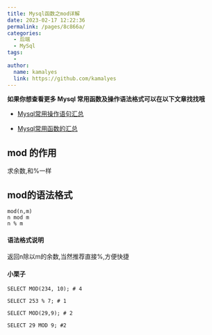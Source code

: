 ```yaml
---
title: Mysql函数之mod详解
date: 2023-02-17 12:22:36
permalink: /pages/8c866a/
categories:
  - 后端
  - MySql
tags:
  - 
author: 
  name: kamalyes
  link: https://github.com/kamalyes
---
```

**如果你想查看更多 Mysql 常用函数及操作语法格式可以在以下文章找找哦**

- [Mysql常用操作语句汇总](./59.Mysql常用操作语句汇总.md)

- [Mysql常用函数的汇总](./01.Mysql常用函数汇总.md)

mod 的作用
-------

求余数,和%一样

mod的语法格式
--------

```
mod(n,m)
n mod m
n % m
```

#### 语法格式说明

返回n除以m的余数,当然推荐直接%,方便快捷

#### 小栗子

```
SELECT MOD(234, 10); # 4

SELECT 253 % 7; # 1

SELECT MOD(29,9); # 2

SELECT 29 MOD 9; #2
```
